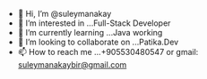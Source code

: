 - 👋 Hi, I’m @suleymanakay
- 👀 I’m interested in ...Full-Stack Developer
- 🌱 I’m currently learning ...Java working
- 💞️ I’m looking to collaborate on ...Patika.Dev
- 📫 How to reach me ...+905530480547 or gmail: suleymanakaybir@gmail.com

<!---
suleymanakay/suleymanakay is a ✨ special ✨ repository because its `README.md` (this file) appears on your GitHub profile.
You can click the Preview link to take a look at your changes.
--->
